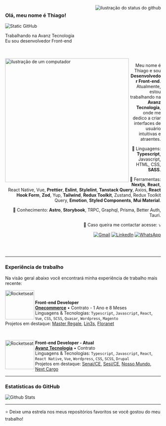 <img align='right' src="https://github-readme-stats.vercel.app/api?username=thiagofreitas-002&show_icons=true&title_color=783c00&text_color=af552e&icon_color=783c00&bg_color=f8efd4&cache_seconds=2300" alt="ilustração do status do github">

### Olá, meu nome é Thiago!

<img src="https://img.shields.io/static/v1?label=Overview&message=Thiago&color=f8efd4&style=for-the-badge&logo=GitHub" alt="Static GitHub">

<p>Trabalhando na Avanz Tecnologia<br/> Eu sou desenvolvedor Front-end</p>

<br/>
<br/>

<img src="https://raw.githubusercontent.com/MicaelliMedeiros/micaellimedeiros/master/image/computer-illustration.png" alt="ilustração de um computador" min-width="400px" max-width="400px" width="400px" align="left">

<p align="right"> 
  Meu nome é Thiago e sou <strong>Desenvolvedor Front-end</strong>.<br/> 
  Atualmente, estou trabalhando na <strong>Avanz Tecnologia</strong>, onde me dedico a criar interfaces de usuário intuitivas e atraentes.
</p>

<p align="right">
  🦄 Linguagens: <strong>Typescript</strong>, Javascript, HTML, CSS, <strong>SASS</strong>.
</p>

<p align="right">
  💼 Ferramentas: <strong>Nextjs</strong>, <strong>React</strong>, React Native, Vue, <strong>Prettier</strong>, <strong>Eslint</strong>, <strong>Stylelint</strong>, <strong>Tanstack Query</strong>, Axios, <strong>React Hook Form</strong>, <strong>Zod</strong>, Yup, <strong>Tailwind</strong>, <strong>Redux Toolkit</strong>, Zustand, Redux Toolkit Query, <strong>Emotion</strong>, <strong>Styled Components</strong>, <strong>Mui Material</strong>.
</p>

<p align="right">
  💭 Conhecimento: <strong>Astro</strong>, <strong>Storybook</strong>, TRPC, Graphql, Prisma, Better Auth, Tauri.
</p>

<p align="right">
  📩 Caso queira me contactar acesse: ⤵️
</p>

<p align="right">
  <a href="mailto:thiagofreitas2909@gmail.com" title="Gmail">
  <img src="https://img.shields.io/badge/-Gmail-FF0000?style=flat-square&labelColor=FF0000&logo=gmail&logoColor=white&link=LINK-DO-SEU-GMAIL" alt="Gmail"/></a>
  <a href="https://www.linkedin.com/in/thiago-f-122a26220/" title="LinkedIn">
  <img src="https://img.shields.io/badge/-Linkedin-0e76a8?style=flat-square&logo=Linkedin&logoColor=white&link=LINK-DO-SEU-LINKEDIN" alt="LinkedIn"/></a>
  <a href="https://wa.me/5585997564932" title="WhatsApp">
  <img src="https://img.shields.io/badge/-WhatsApp-25d366?style=flat-square&labelColor=25d366&logo=whatsapp&logoColor=white&link=API-DO-SEU-WHATSAPP" alt="WhatsApp"/></a>
</p>

<br/>
<br/>

---

### Experiência de trabalho

Na visão geral abaixo você encontrará minha experiência de trabalho mais recente:

[<img align="left" height="94px" width="94px" alt="Rocketseat" src="https://files.catbox.moe/8f7b74.svg"/>](https://www.avanz.com.br/)

<br/>

**Front-end Developer** \
[**Onecommerce**](https://onecommerce.es/) • Contrato - 1 Ano e 8 Meses \
Linguagens & Tecnologias: `Typescript`, `Javascript`, `React`, `Vue`, `CSS`, `SCSS`, `Quasar`, `Wordpress`, `Magento` \
Projetos em destaque: [Master Regale](https://www.master-regale.de/), [Lin3s](https://lin3s.com/), [Floranet]()

<br/>

[<img align="left" height="94px" width="94px" alt="Rocketseat" src="https://www.avanz.com.br/themes/custom/default/logo.svg"/>](https://www.avanz.com.br/)

**Front-end Developer - Atual** \
[**Avanz Tecnologia**](https://www.avanz.com.br/) • Contrato \
Linguagens & Tecnologias: `Typescript`, `Javascript`, `React`, `React Native`, `Vue`, `Wordpress`, `CSS`, `SCSS`, `Drupal`\
Projetos em destaque: [Senai/CE](https://senai-ce.org.br/), [Sesi/CE](https://www.sesi-ce.org.br/), [Nosso Mundo](https://web.nossomundoapp.com.br/), [Next Cargo](https://www.nextcargo.app/)

---

### Estatísticas do GitHub

<img src="https://github-readme-streak-stats.herokuapp.com/?user=thiagofreitas-002&theme=dark&hide_border=false" alt="Github Stats">

---

⭐️ Deixe uma estrela nos meus repositórios favoritos se você gostou do meu trabalho!
